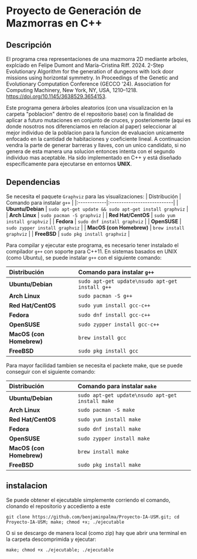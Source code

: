 # Proyecto de Generación de Mazmorras en C++

## Descripción
El programa crea representaciones de una mazmorra 2D mediante arboles, explciado en Felipe Dumont and María-Cristina Riff. 2024. 2-Step Evolutionary Algorithm for the generation of dungeons with lock door missions using horizontal symmetry. In Proceedings of the Genetic and Evolutionary Computation Conference (GECCO '24). Association for Computing Machinery, New York, NY, USA, 1210–1218. https://doi.org/10.1145/3638529.3654153.

Este programa genera árboles aleatorios (con una visualizacion en la carpeta "poblacion" dentro de el repositorio base) con la finalidad de aplicar a futuro mutaciones en conjunto de cruces, y posteriomente (aqui es donde nosotros nos diferenciamos en relacion al paper) seleccionar al mejor individuo de la poblacion para la funcion de evaluacion unicamente enfocado en la cantidad de habitaciones y coeficiente lineal. A continuacion vendra la parte de generar barreras y llaves, con un unico candidato, si no genera de esta manera una solucion entonces intenta con el segundo individuo mas aceptable.
Ha sido implementado en C++ y está diseñado específicamente para ejecutarse en entornos **UNIX**.

## Dependencias
Se necesita el paquete `Graphviz` para las visualizaciones:
| Distribución | Comando para instalar `g++` |
|:------------|:---------------------------|
| **Ubuntu/Debian** | ```sudo apt-get update && sudo apt-get install graphviz``` |
| **Arch Linux** | ```sudo pacman -S graphviz``` |
| **Red Hat/CentOS** | ```sudo yum install graphviz``` |
| **Fedora** | ```sudo dnf install graphviz``` |
| **OpenSUSE** | ```sudo zypper install graphviz``` |
| **MacOS (con Homebrew)** | ```brew install graphviz``` |
| **FreeBSD** | ```sudo pkg install graphviz``` |

Para compilar y ejecutar este programa, es necesario tener instalado el compilador `g++` con soporte para C++11. En sistemas basados en UNIX (como Ubuntu), se puede instalar `g++` con el siguiente comando:

| Distribución | Comando para instalar `g++` |
|:------------|:---------------------------|
| **Ubuntu/Debian** | ```sudo apt-get update\nsudo apt-get install g++``` |
| **Arch Linux** | ```sudo pacman -S g++``` |
| **Red Hat/CentOS** | ```sudo yum install gcc-c++``` |
| **Fedora** | ```sudo dnf install gcc-c++``` |
| **OpenSUSE** | ```sudo zypper install gcc-c++``` |
| **MacOS (con Homebrew)** | ```brew install gcc``` |
| **FreeBSD** | ```sudo pkg install gcc``` |


Para mayor facilidad tambien se necesita el packete make, que se puede conseguir con el siguiente comando:

| Distribución | Comando para instalar `make` |
|:------------|:---------------------------|
| **Ubuntu/Debian** | ```sudo apt-get update\nsudo apt-get install make``` |
| **Arch Linux** | ```sudo pacman -S make``` |
| **Red Hat/CentOS** | ```sudo yum install make``` |
| **Fedora** | ```sudo dnf install make``` |
| **OpenSUSE** | ```sudo zypper install make``` |
| **MacOS (con Homebrew)** | ```brew install make``` |
| **FreeBSD** | ```sudo pkg install make``` |


## instalacion

Se puede obtener el ejecutable simplemente corriendo el comando, clonando el repositorio y accediento a este
```bach
git clone https://github.com/benjaminpalma/Proyecto-IA-USM.git; cd Proyecto-IA-USM; make; chmod +x; ./ejecutable
```

O si se descargo de manera local (como zip) hay que abrir una terminal en la carpeta descomprimida y ejecutar:
```bach
make; chmod +x ./ejecutable; ./ejecutable
```